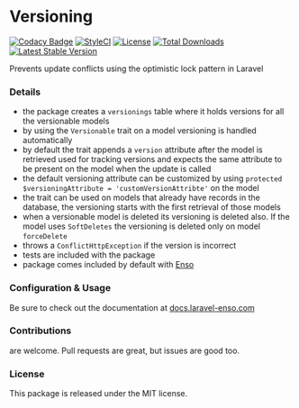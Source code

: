 # Versioning
[![Codacy Badge](https://api.codacy.com/project/badge/Grade/ff415bb65927479a80d173622d3c11ed)](https://www.codacy.com/app/laravel-enso/Versioning?utm_source=github.com&amp;utm_medium=referral&amp;utm_content=laravel-enso/Versioning&amp;utm_campaign=Badge_Grade)
[![StyleCI](https://github.styleci.io/repos/134861936/shield?branch=master)](https://github.styleci.io/repos/134861936)
[![License](https://poser.pugx.org/laravel-enso/versioning/license)](https://packagist.org/packages/laravel-enso/versioning)
[![Total Downloads](https://poser.pugx.org/laravel-enso/versioning/downloads)](https://packagist.org/packages/laravel-enso/versioning)
[![Latest Stable Version](https://poser.pugx.org/laravel-enso/versioning/version)](https://packagist.org/packages/laravel-enso/versioning)

Prevents update conflicts using the optimistic lock pattern in Laravel

### Details

- the package creates a `versionings` table where it holds versions for all the versionable models
- by using the `Versionable` trait on a model versioning is handled automatically
- by default the trait appends a `version` attribute after the model is retrieved used for tracking versions and expects the same attribute to be present on the model when the update is called
- the default versioning attribute can be customized by using `protected $versioningAttribute = 'customVersionAttribte'` on the model
- the trait can be used on models that already have records in the database, the versioning starts with the first retrieval of those models
- when a versionable model is deleted its versioning is deleted also. If the model uses `SoftDeletes` the versioning is deleted only on model `forceDelete`
- throws a `ConflictHttpException` if the version is incorrect
- tests are included with the package
- package comes included by default with [Enso](https://github.com/laravel-enso/Enso)

### Configuration & Usage

Be sure to check out the documentation at [docs.laravel-enso.com](https://docs.laravel-enso.com/backend/versioning.html)


### Contributions

are welcome. Pull requests are great, but issues are good too.

### License

This package is released under the MIT license.
